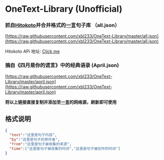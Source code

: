 # OneText-Library (Unofficial)
### 抓自[Hitokoto](https://hitokoto.cn/)并合并格式的[一言](https://coolapk.com/apk/com.lz233.onetext)句子库 （all.json）

[https://raw.githubusercontent.com/xbl233/OneText-Library/master/all.json](https://raw.githubusercontent.com/xbl233/OneText-Library/master/all.json)

Hitokoto APi 地址: [Click me](https://v1.hitokoto.cn/)

### 摘自《四月是你的谎言》中的经典语录 (April.json)

[https://raw.githubusercontent.com/xbl233/OneText-Library/master/april.json](https://raw.githubusercontent.com/xbl233/OneText-Library/master/april.json)

**将以上链接直接复制并添加至[一言](https://coolapk.com/apk/com.lz233.onetext)的网络源，刷新即可使用**

## 格式说明
```json
{
  "text":"这里是句子内容",
  "by":"这里是句子的原作者",
  "from":"这里是句子被收集的来源",
  "time":["这里是句子被收集的时间","这里是句子被创作的时间"]
}
```

